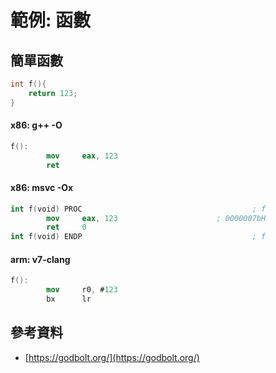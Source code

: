 # 範例: 函數

## 簡單函數

```cpp
int f(){
    return 123;
}
```

#### x86: g++ -O

```nasm
f():
        mov     eax, 123
        ret
```

#### x86:  msvc -Ox

```nasm
int f(void) PROC                                      ; f
        mov     eax, 123                      ; 0000007bH
        ret     0
int f(void) ENDP                                      ; f
```

#### arm: v7-clang

```nasm
f():
        mov     r0, #123
        bx      lr
```

## 參考資料

* [https://godbolt.org/](https://godbolt.org/)
